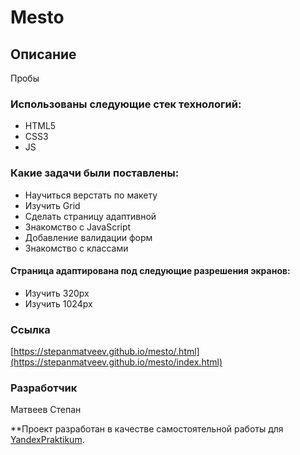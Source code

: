# Mesto


## Описание 
Пробы 


### Использованы следующие стек технологий: 
* HTML5
* CSS3
* JS

### Какие задачи были поставлены:
* Научиться верстать по макету 
* Изучить Grid
* Сделать страницу адаптивной
* Знакомство с JavaScript
* Добавление валидации форм
* Знакомство с классами 

#### Страница адаптирована под следующие разрешения экранов:
* Изучить 320px
* Изучить 1024px


### Ссылка
[https://stepanmatveev.github.io/mesto/.html](https://stepanmatveev.github.io/mesto/index.html)


### Разработчик
Матвеев Степан


**Проект разработан в качестве самостоятельной работы для [YandexPraktikum](https://praktikum.yandex.ru/). 